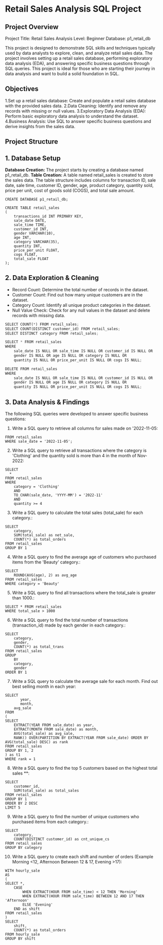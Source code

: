 # Retail Sales Analysis SQL Project
## Project Overview
Project Title: Retail Sales Analysis
Level: Beginner
Database: p1_retail_db

This project is designed to demonstrate SQL skills and techniques typically used by data analysts to explore, clean, and analyze retail sales data. The project involves setting up a retail sales database, performing exploratory data analysis (EDA), and answering specific business questions through SQL queries. This project is ideal for those who are starting their journey in data analysis and want to build a solid foundation in SQL.

## Objectives
1.Set up a retail sales database: Create and populate a retail sales database with the provided sales data.
2.Data Cleaning: Identify and remove any records with missing or null values.
3.Exploratory Data Analysis (EDA): Perform basic exploratory data analysis to understand the dataset.
4.Business Analysis: Use SQL to answer specific business questions and derive insights from the sales data.

## Project Structure
## 1. Database Setup
**Database Creation:** The project starts by creating a database named p1_retail_db.
**Table Creation:** A table named retail_sales is created to store the sales data. The table structure includes columns for transaction ID, sale date, sale time, customer ID, gender, age, product category, quantity sold, price per unit, cost of goods sold (COGS), and total sale amount.

``` 
CREATE DATABASE p1_retail_db;

CREATE TABLE retail_sales
(
    transactions_id INT PRIMARY KEY,
    sale_date DATE,	
    sale_time TIME,
    customer_id INT,	
    gender VARCHAR(10),
    age INT,
    category VARCHAR(35),
    quantity INT,
    price_per_unit FLOAT,	
    cogs FLOAT,
    total_sale FLOAT
);

```
## 2. Data Exploration & Cleaning

* Record Count: Determine the total number of records in the dataset.
* Customer Count: Find out how many unique customers are in the dataset.
* Category Count: Identify all unique product categories in the dataset.
* Null Value Check: Check for any null values in the dataset and delete records with missing data.
``` python
SELECT COUNT(*) FROM retail_sales;
SELECT COUNT(DISTINCT customer_id) FROM retail_sales;
SELECT DISTINCT category FROM retail_sales;

SELECT * FROM retail_sales
WHERE 
    sale_date IS NULL OR sale_time IS NULL OR customer_id IS NULL OR 
    gender IS NULL OR age IS NULL OR category IS NULL OR 
    quantity IS NULL OR price_per_unit IS NULL OR cogs IS NULL;

DELETE FROM retail_sales
WHERE 
    sale_date IS NULL OR sale_time IS NULL OR customer_id IS NULL OR 
    gender IS NULL OR age IS NULL OR category IS NULL OR 
    quantity IS NULL OR price_per_unit IS NULL OR cogs IS NULL; 

`````````````````````````````
## 3. Data Analysis & Findings
The following SQL queries were developed to answer specific business questions:

1. Write a SQL query to retrieve all columns for sales made on '2022-11-05:
``` SELECT *
FROM retail_sales
WHERE sale_date = '2022-11-05';
```

2. Write a SQL query to retrieve all transactions where the category is 'Clothing' and the quantity sold is more than 4 in the month of Nov-2022:

```
SELECT 
  *
FROM retail_sales
WHERE 
    category = 'Clothing'
    AND 
    TO_CHAR(sale_date, 'YYYY-MM') = '2022-11'
    AND
    quantity >= 4
```

3. Write a SQL query to calculate the total sales (total_sale) for each category.:
```
SELECT 
    category,
    SUM(total_sale) as net_sale,
    COUNT(*) as total_orders
FROM retail_sales
GROUP BY 1
```
4. Write a SQL query to find the average age of customers who purchased items from the 'Beauty' category.:
```
SELECT
    ROUND(AVG(age), 2) as avg_age
FROM retail_sales
WHERE category = 'Beauty'
```
5. Write a SQL query to find all transactions where the total_sale is greater than 1000.:
```
SELECT * FROM retail_sales
WHERE total_sale > 1000
```
6. Write a SQL query to find the total number of transactions (transaction_id) made by each gender in each category.:
```
SELECT 
    category,
    gender,
    COUNT(*) as total_trans
FROM retail_sales
GROUP 
    BY 
    category,
    gender
ORDER BY 1
```
7. Write a SQL query to calculate the average sale for each month. Find out best selling month in each year:
```
SELECT 
       year,
       month,
    avg_sale
FROM 
(    
SELECT 
    EXTRACT(YEAR FROM sale_date) as year,
    EXTRACT(MONTH FROM sale_date) as month,
    AVG(total_sale) as avg_sale,
    RANK() OVER(PARTITION BY EXTRACT(YEAR FROM sale_date) ORDER BY AVG(total_sale) DESC) as rank
FROM retail_sales
GROUP BY 1, 2
) as t1
WHERE rank = 1
```
8. Write a SQL query to find the top 5 customers based on the highest total sales **:
```
SELECT 
    customer_id,
    SUM(total_sale) as total_sales
FROM retail_sales
GROUP BY 1
ORDER BY 2 DESC
LIMIT 5
```
9. Write a SQL query to find the number of unique customers who purchased items from each category.:
```
SELECT 
    category,    
    COUNT(DISTINCT customer_id) as cnt_unique_cs
FROM retail_sales
GROUP BY category
```
10. Write a SQL query to create each shift and number of orders (Example Morning <12, Afternoon Between 12 & 17, Evening >17):
```
WITH hourly_sale
AS
(
SELECT *,
    CASE
        WHEN EXTRACT(HOUR FROM sale_time) < 12 THEN 'Morning'
        WHEN EXTRACT(HOUR FROM sale_time) BETWEEN 12 AND 17 THEN 'Afternoon'
        ELSE 'Evening'
    END as shift
FROM retail_sales
)
SELECT 
    shift,
    COUNT(*) as total_orders    
FROM hourly_sale
GROUP BY shift
